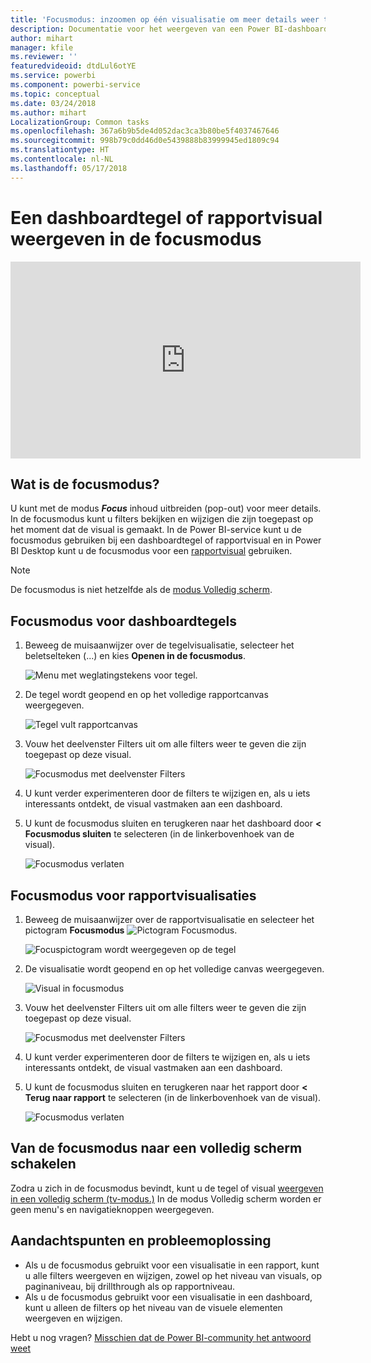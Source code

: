 ```yaml
---
title: 'Focusmodus: inzoomen op één visualisatie om meer details weer te geven.'
description: Documentatie voor het weergeven van een Power BI-dashboardtegel of rapportvisualisatie in de focusmodus, ook wel een pop-out genoemd.
author: mihart
manager: kfile
ms.reviewer: ''
featuredvideoid: dtdLul6otYE
ms.service: powerbi
ms.component: powerbi-service
ms.topic: conceptual
ms.date: 03/24/2018
ms.author: mihart
LocalizationGroup: Common tasks
ms.openlocfilehash: 367a6b9b5de4d052dac3ca3b80be5f4037467646
ms.sourcegitcommit: 998b79c0dd46d0e5439888b83999945ed1809c94
ms.translationtype: HT
ms.contentlocale: nl-NL
ms.lasthandoff: 05/17/2018
---
```

# <a name="display-a-dashboard-tile-or-report-visual-in-focus-mode"></a>Een dashboardtegel of rapportvisual weergeven in de focusmodus

<iframe width="560" height="315" src="https://www.youtube.com/embed/dtdLul6otYE" frameborder="0" allowfullscreen></iframe>


## <a name="what-is-focus-mode"></a>Wat is de focusmodus?

U kunt met de modus ***Focus*** inhoud uitbreiden (pop-out) voor meer details.  In de focusmodus kunt u filters bekijken en wijzigen die zijn toegepast op het moment dat de visual is gemaakt.  In de Power BI-service kunt u de focusmodus gebruiken bij een dashboardtegel of rapportvisual en in Power BI Desktop kunt u de focusmodus voor een [rapportvisual](desktop-report-view.md) gebruiken.

> [!NOTE]
> De focusmodus is niet hetzelfde als de [modus Volledig scherm](service-fullscreen-mode.md).
> 


## <a name="focus-mode-for-dashboard-tiles"></a>Focusmodus voor dashboardtegels

1. Beweeg de muisaanwijzer over de tegelvisualisatie, selecteer het beletselteken (...) en kies **Openen in de focusmodus**. 

    ![Menu met weglatingstekens voor tegel](media/service-focus-mode/power-bi-dashboard-focus-mode.png).

2. De tegel wordt geopend en op het volledige rapportcanvas weergegeven. 

   ![Tegel vult rapportcanvas](media/service-focus-mode/power-bi-tile-focus.png)

3. Vouw het deelvenster Filters uit om alle filters weer te geven die zijn toegepast op deze visual.
   
   ![Focusmodus met deelvenster Filters](media/service-focus-mode/power-bi-focus-filters.png)

4. U kunt verder experimenteren door de filters te wijzigen en, als u iets interessants ontdekt, de visual vastmaken aan een dashboard.

5. U kunt de focusmodus sluiten en terugkeren naar het dashboard door **< Focusmodus sluiten** te selecteren (in de linkerbovenhoek van de visual).
   
    ![Focusmodus verlaten](media/service-focus-mode/power-bi-tile-exit-focus.png)    


## <a name="focus-mode-for-report-visualizations"></a>Focusmodus voor rapportvisualisaties

1. Beweeg de muisaanwijzer over de rapportvisualisatie en selecteer het pictogram **Focusmodus** ![Pictogram Focusmodus](media/service-focus-mode/pbi_popout.jpg).  
   
   ![Focuspictogram wordt weergegeven op de tegel](media/service-focus-mode/power-bi-hover-focus.png)
2. De visualisatie wordt geopend en op het volledige canvas weergegeven. 

   ![Visual in focusmodus](media/service-focus-mode/power-bi-display-focus-newer2.png)
3. Vouw het deelvenster Filters uit om alle filters weer te geven die zijn toegepast op deze visual.
   
   ![Focusmodus met deelvenster Filters](media/service-focus-mode/power-bi-display-focus-filters.png)
4. U kunt verder experimenteren door de filters te wijzigen en, als u iets interessants ontdekt, de visual vastmaken aan een dashboard.   
5. U kunt de focusmodus sluiten en terugkeren naar het rapport door **< Terug naar rapport** te selecteren (in de linkerbovenhoek van de visual). 
   
    ![Focusmodus verlaten](media/service-focus-mode/power-bi-exit-focus-report.png)  

## <a name="go-from-focus-mode-to-full-screen-mode"></a>Van de focusmodus naar een volledig scherm schakelen
Zodra u zich in de focusmodus bevindt, kunt u de tegel of visual [weergeven in een volledig scherm (tv-modus.)](service-fullscreen-mode.md) In de modus Volledig scherm worden er geen menu's en navigatieknoppen weergegeven.

## <a name="considerations-and-troubleshooting"></a>Aandachtspunten en probleemoplossing
* Als u de focusmodus gebruikt voor een visualisatie in een rapport, kunt u alle filters weergeven en wijzigen, zowel op het niveau van visuals, op paginaniveau, bij drillthrough als op rapportniveau.    
* Als u de focusmodus gebruikt voor een visualisatie in een dashboard, kunt u alleen de filters op het niveau van de visuele elementen weergeven en wijzigen.

Hebt u nog vragen? [Misschien dat de Power BI-community het antwoord weet](http://community.powerbi.com/)

